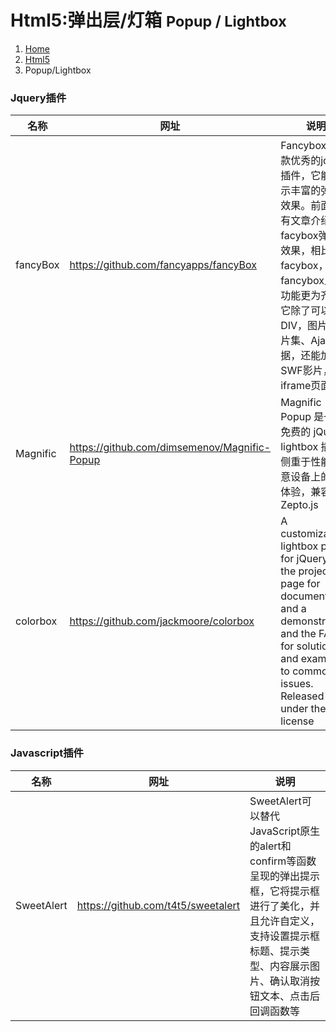 # <span class="fa fa-html5" aria-hidden="true"></span> Html5:弹出层/灯箱 <small>Popup / Lightbox</small>

<ol class="breadcrumb"><li><a href="/">Home</a></li><li><a href="/client/html5/overview.md">Html5</a></li><li class="active">Popup/Lightbox</li></ol>

### Jquery插件
|名称|网址|说明|
|------|------|------|
|fancyBox|https://github.com/fancyapps/fancyBox|Fancybox是一款优秀的jquery插件，它能够展示丰富的弹出层效果。前面我们有文章介绍了facybox弹出层效果，相比facybox，fancybox显得功能更为齐全，它除了可以加载DIV，图片、图片集、Ajax数据，还能加载SWF影片，iframe页面等等|
|Magnific|https://github.com/dimsemenov/Magnific-Popup|Magnific Popup 是一个免费的 jQuery lightbox 插件，侧重于性能和任意设备上的最佳体验，兼容 Zepto.js|
|colorbox|https://github.com/jackmoore/colorbox|A customizable lightbox plugin for jQuery. See the project page for documentation and a demonstration, and the FAQ for solutions and examples to common issues. Released under the MIT license|

### Javascript插件
|名称|网址|说明|
|------|------|------|
|SweetAlert|https://github.com/t4t5/sweetalert|SweetAlert可以替代JavaScript原生的alert和confirm等函数呈现的弹出提示框，它将提示框进行了美化，并且允许自定义，支持设置提示框标题、提示类型、内容展示图片、确认取消按钮文本、点击后回调函数等|

